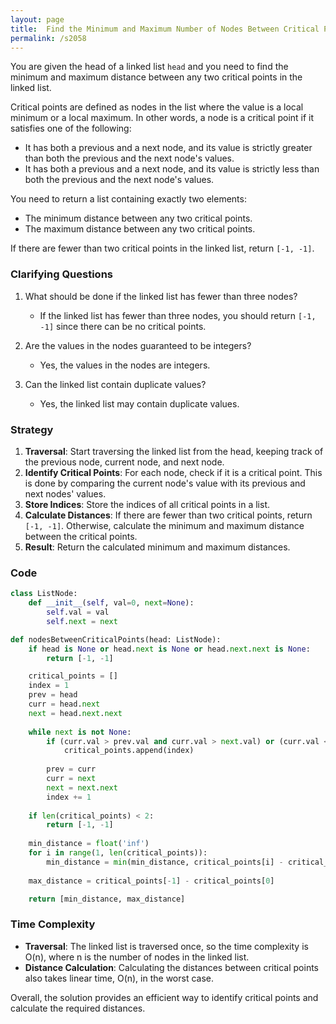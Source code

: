 ```yaml
---
layout: page
title:  Find the Minimum and Maximum Number of Nodes Between Critical Points-out
permalink: /s2058
---
```

You are given the head of a linked list `head` and you need to find the minimum and maximum distance between any two critical points in the linked list.

Critical points are defined as nodes in the list where the value is a local minimum or a local maximum. In other words, a node is a critical point if it satisfies one of the following:
- It has both a previous and a next node, and its value is strictly greater than both the previous and the next node's values.
- It has both a previous and a next node, and its value is strictly less than both the previous and the next node's values.

You need to return a list containing exactly two elements: 
- The minimum distance between any two critical points.
- The maximum distance between any two critical points.

If there are fewer than two critical points in the linked list, return `[-1, -1]`.

### Clarifying Questions
1. What should be done if the linked list has fewer than three nodes?
   - If the linked list has fewer than three nodes, you should return `[-1, -1]` since there can be no critical points.
   
2. Are the values in the nodes guaranteed to be integers?
   - Yes, the values in the nodes are integers.

3. Can the linked list contain duplicate values?
   - Yes, the linked list may contain duplicate values.

### Strategy
1. **Traversal**: Start traversing the linked list from the head, keeping track of the previous node, current node, and next node.
2. **Identify Critical Points**: For each node, check if it is a critical point. This is done by comparing the current node's value with its previous and next nodes' values.
3. **Store Indices**: Store the indices of all critical points in a list.
4. **Calculate Distances**: If there are fewer than two critical points, return `[-1, -1]`. Otherwise, calculate the minimum and maximum distance between the critical points.
5. **Result**: Return the calculated minimum and maximum distances.

### Code
```python
class ListNode:
    def __init__(self, val=0, next=None):
        self.val = val
        self.next = next

def nodesBetweenCriticalPoints(head: ListNode):
    if head is None or head.next is None or head.next.next is None:
        return [-1, -1]

    critical_points = []
    index = 1
    prev = head
    curr = head.next
    next = head.next.next
    
    while next is not None:
        if (curr.val > prev.val and curr.val > next.val) or (curr.val < prev.val and curr.val < next.val):
            critical_points.append(index)
        
        prev = curr
        curr = next
        next = next.next
        index += 1
    
    if len(critical_points) < 2:
        return [-1, -1]
    
    min_distance = float('inf')
    for i in range(1, len(critical_points)):
        min_distance = min(min_distance, critical_points[i] - critical_points[i - 1])
        
    max_distance = critical_points[-1] - critical_points[0]

    return [min_distance, max_distance]
```

### Time Complexity
- **Traversal**: The linked list is traversed once, so the time complexity is O(n), where n is the number of nodes in the linked list.
- **Distance Calculation**: Calculating the distances between critical points also takes linear time, O(n), in the worst case.

Overall, the solution provides an efficient way to identify critical points and calculate the required distances.